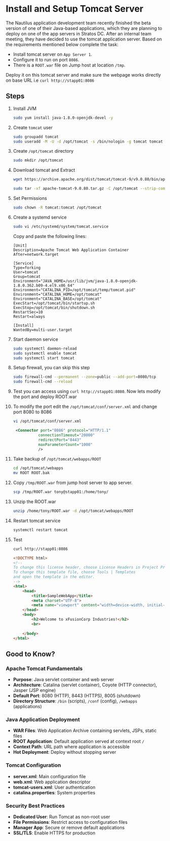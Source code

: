 # Install and Setup Tomcat Server

The Nautilus application development team recently finished the beta version of one of their Java-based applications, which they are planning to deploy on one of the app servers in Stratos DC. After an internal team meeting, they have decided to use the tomcat application server. Based on the requirements mentioned below complete the task:

- Install tomcat server on `App Server 1`.
- Configure it to run on port `8086`.
- There is a `ROOT.war` file on Jump host at location `/tmp`.

Deploy it on this tomcat server and make sure the webpage works directly on base URL i.e `curl http://stapp01:8086`

## Steps

1. Install JVM

    ```sh
    sudo yum install java-1.8.0-openjdk-devel -y
    ```

2. Create `tomcat` user

    ```sh
    sudo groupadd tomcat
    sudo useradd -M -U -d /opt/tomcat -s /bin/nologin -g tomcat tomcat
    ```

3. Create `/opt/tomcat` directory

    ```sh
    sudo mkdir /opt/tomcat
    ```

4. Download tomcat and Extract

    ```sh
    wget https://archive.apache.org/dist/tomcat/tomcat-9/v9.0.80/bin/apache-tomcat-9.0.80.tar.gz

    sudo tar -xf apache-tomcat-9.0.80.tar.gz -C /opt/tomcat --strip-components=1
    ```

5. Set Permissions

    ```sh
    sudo chown -R tomcat:tomcat /opt/tomcat
    ```

6. Create a systemd service

    ```sh
    sudo vi /etc/systemd/system/tomcat.service
    ```

    Copy and paste the following lines:

    ```text
    [Unit]
    Description=Apache Tomcat Web Application Container
    After=network.target

    [Service]
    Type=forking
    User=tomcat
    Group=tomcat
    Environment="JAVA_HOME=/usr/lib/jvm/java-1.8.0-openjdk-1.8.0.362.b09-4.el9.x86_64"
    Environment="CATALINA_PID=/opt/tomcat/temp/tomcat.pid"
    Environment="CATALINA_HOME=/opt/tomcat"
    Environment="CATALINA_BASE=/opt/tomcat"
    ExecStart=/opt/tomcat/bin/startup.sh
    ExecStop=/opt/tomcat/bin/shutdown.sh
    RestartSec=10
    Restart=always

    [Install]
    WantedBy=multi-user.target
    ```

7. Start daemon service

    ```sh
    sudo systemctl daemon-reload
    sudo systemctl enable tomcat
    sudo systemctl start tomcat
    ```

8. Setup firewall, you can skip this step

    ```sh
    sudo firewall-cmd --permanent --zone=public --add-port=8080/tcp
    sudo firewall-cmd --reload
    ```

9. Test you can access using `curl http://stapp01:8080`. Now lets modify the port and deploy ROOT.war

10. To modify the port edit the `/opt/tomcat/conf/server.xml` and change port 8080 to 8086

    ```sh
    vi /opt/tomcat/conf/server.xml
    ```

    ```xml
     <Connector port="8086" protocol="HTTP/1.1"
               connectionTimeout="20000"
               redirectPort="8443"
               maxParameterCount="1000"
               />
    ```

11. Take backup of `/opt/tomcat/webapps/ROOT`

    ```sh
    cd /opt/tomcat/webapps
    mv ROOT ROOT.bak
    ```

12. Copy `/tmp/ROOT.war` from jump host server to app server.

    ```sh
    scp /tmp/ROOT.war tony@stapp01:/home/tony/
    ```

13. Unzip the ROOT.war

    ```sh
    unzip /home/tony/ROOT.war -d /opt/tomcat/webapps/ROOT
    ```

14. Restart tomcat service

    ```sh
    systemctl restart tomcat
    ```

15. Test

    ```sh
    curl http://stapp01:8086
    ```

    ```html
    <!DOCTYPE html>
    <!--
    To change this license header, choose License Headers in Project Properties.
    To change this template file, choose Tools | Templates
    and open the template in the editor.
    -->
    <html>
        <head>
            <title>SampleWebApp</title>
            <meta charset="UTF-8">
            <meta name="viewport" content="width=device-width, initial-scale=1.0">
        </head>
        <body>
            <h2>Welcome to xFusionCorp Industries!</h2>
            <br>
        
        </body>
    </html>
    ```

## Good to Know?

### Apache Tomcat Fundamentals

- **Purpose**: Java servlet container and web server
- **Architecture**: Catalina (servlet container), Coyote (HTTP connector), Jasper (JSP engine)
- **Default Port**: 8080 (HTTP), 8443 (HTTPS), 8005 (shutdown)
- **Directory Structure**: `/bin` (scripts), `/conf` (config), `/webapps` (applications)

### Java Application Deployment

- **WAR Files**: Web Application Archive containing servlets, JSPs, static files
- **ROOT Application**: Default application served at context root `/`
- **Context Path**: URL path where application is accessible
- **Hot Deployment**: Deploy without stopping server

### Tomcat Configuration

- **server.xml**: Main configuration file
- **web.xml**: Web application descriptor
- **tomcat-users.xml**: User authentication
- **catalina.properties**: System properties

### Security Best Practices

- **Dedicated User**: Run Tomcat as non-root user
- **File Permissions**: Restrict access to configuration files
- **Manager App**: Secure or remove default applications
- **SSL/TLS**: Enable HTTPS for production
